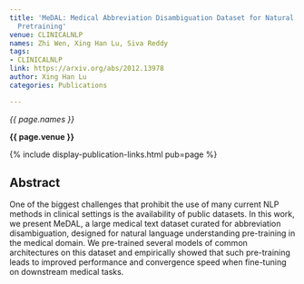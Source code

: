 ```yaml
---
title: 'MeDAL: Medical Abbreviation Disambiguation Dataset for Natural Language Understanding
  Pretraining'
venue: CLINICALNLP
names: Zhi Wen, Xing Han Lu, Siva Reddy
tags:
- CLINICALNLP
link: https://arxiv.org/abs/2012.13978
author: Xing Han Lu
categories: Publications

---
```


*{{ page.names }}*

**{{ page.venue }}**

{% include display-publication-links.html pub=page %}

## Abstract

One of the biggest challenges that prohibit the use of many current NLP methods in clinical settings is the availability of public datasets. In this work, we present MeDAL, a large medical text dataset curated for abbreviation disambiguation, designed for natural language understanding pre-training in the medical domain. We pre-trained several models of common architectures on this dataset and empirically showed that such pre-training leads to improved performance and convergence speed when fine-tuning on downstream medical tasks.